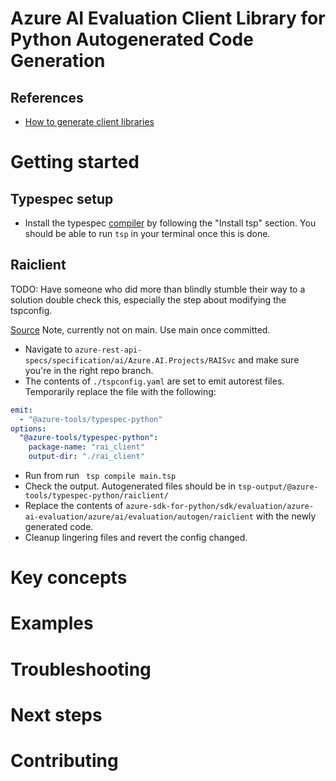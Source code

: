# Azure AI Evaluation Client Library for Python Autogenerated Code Generation

## References

- [How to generate client libraries](https://azure.github.io/typespec-azure/docs/howtos/generate-client-libraries/00howtogen/)

# Getting started

## Typespec setup

- Install the typespec [compiler](https://typespec.io/docs/) by following the "Install tsp" section. You should be able to run `tsp` in your terminal once this is done.

## Raiclient

TODO: Have someone who did more than blindly stumble their way to a solution double check this, especially the step about modifying the tspconfig.

[Source](https://github.com/Azure/azure-rest-api-specs/tree/gaugup/AddTypeSpecRAISvc/specification/ai/Azure.AI.Projects/RAISvc) Note, currently not on main. Use main once committed.

- Navigate to `azure-rest-api-specs/specification/ai/Azure.AI.Projects/RAISvc` and make sure you're in the right repo branch.
- The contents of `./tspconfig.yaml` are set to emit autorest files. Temporarily replace the file with the following:
```yaml
emit:
  - "@azure-tools/typespec-python"
options:
  "@azure-tools/typespec-python":
    package-name: "rai_client"
    output-dir: "./rai_client"
```
- Run from  run ` tsp compile main.tsp`
- Check the output. Autogenerated files should be in `tsp-output/@azure-tools/typespec-python/raiclient/`
- Replace the contents of `azure-sdk-for-python/sdk/evaluation/azure-ai-evaluation/azure/ai/evaluation/autogen/raiclient` with the newly generated code.
- Cleanup lingering files and revert the config changed.

# Key concepts
# Examples
# Troubleshooting
# Next steps
# Contributing